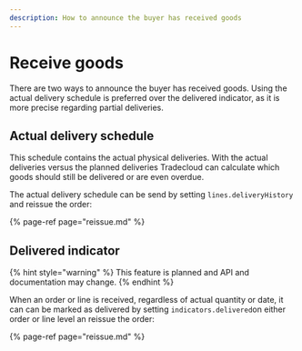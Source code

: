 ```yaml
---
description: How to announce the buyer has received goods
---
```


# Receive goods

There are two ways to announce the buyer has received goods. Using the actual delivery schedule is preferred over the delivered indicator, as it is more precise regarding partial deliveries.

## Actual delivery schedule

This schedule contains the actual physical deliveries. With the actual deliveries versus the planned deliveries Tradecloud can calculate which goods should still be delivered or are even overdue.

The actual delivery schedule can be send by setting `lines.deliveryHistory` and reissue the order:

{% page-ref page="reissue.md" %}

## Delivered indicator

{% hint style="warning" %}
This feature is planned and API and documentation may change. 
{% endhint %}

When an order or line is received, regardless of actual quantity or date, it can can be marked as delivered by setting `indicators.delivered`on either order or line level an reissue the order:

{% page-ref page="reissue.md" %}



